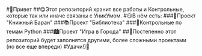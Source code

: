 #👐Привет
##😋Этот репозиторий хранит все работы и Контрольные, которые так или иначе связаны с УникУмом.
#😏В нём есть:
###🐑Проект "Книжный Баран"
###📚Проект "Библиотека"
###📃Контрольные по темам Python
###🏙Проект "Игра в Города"
##🖤Постепенно этот репозиторий будет заполнятся другими, более сложными проектами (но все еще впереди)
#Удачи!)🤩
